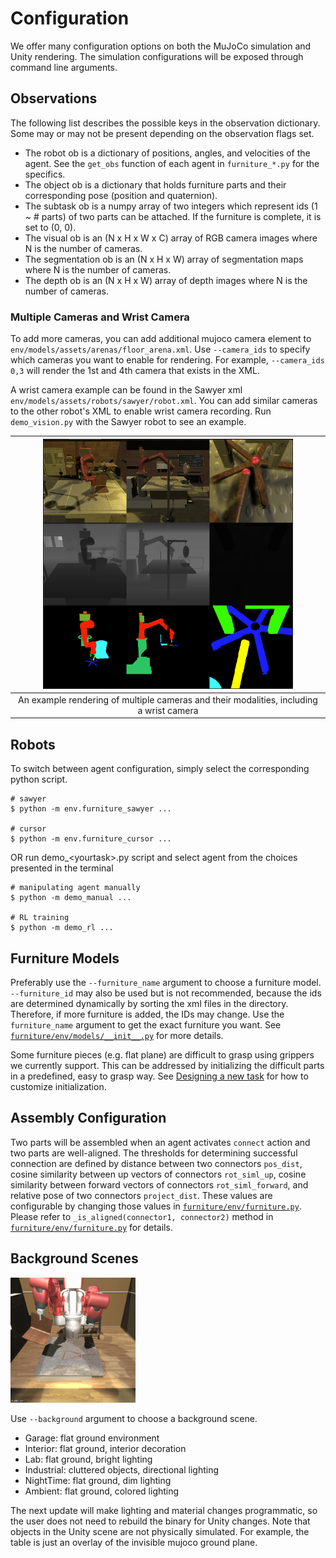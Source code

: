 # Configuration

We offer many configuration options on both the MuJoCo simulation and Unity rendering. The simulation configurations will be exposed through command line arguments.
## Observations
The following list describes the possible keys in the observation dictionary. Some may or may not be present depending on the observation flags set.

* The robot ob is a dictionary of positions, angles, and velocities of the agent. See the `get_obs` function
of each agent in `furniture_*.py` for the specifics. 
* The object ob is a dictionary that holds furniture parts and their corresponding pose (position and quaternion).
* The subtask ob is a numpy array of two integers which represent ids (1 ~ # parts) of two parts can be attached. If the furniture is complete, it is set to (0, 0).
* The visual ob is an (N x H x W x C) array of RGB camera images where N is the number of cameras.
* The segmentation ob is an (N x H x W) array of segmentation maps where N is the number of cameras.
* The depth ob is an (N x H x W) array of depth images where N is the number of cameras.

### Multiple Cameras and Wrist Camera
To add more cameras, you can add additional mujoco camera element to `env/models/assets/arenas/floor_arena.xml`. Use `--camera_ids` to specify which cameras you want to enable for rendering. For example, `--camera_ids 0,3` will render the 1st and 4th camera that exists in the XML.

A wrist camera example can be found in the Sawyer xml `env/models/assets/robots/sawyer/robot.xml`. You can add similar cameras to the other robot's XML to enable wrist camera recording. Run `demo_vision.py` with the Sawyer robot to see an example.

|<img src="img/observations/multicam.png" width="400">|
| :----------:|
|An example rendering of multiple cameras and their modalities, including a wrist camera| 

## Robots
To switch between agent configuration, simply select the corresponding python script.
```
# sawyer
$ python -m env.furniture_sawyer ...

# cursor
$ python -m env.furniture_cursor ...
```
OR run demo_\<yourtask\>.py script and select agent from the choices presented in the terminal
  ```
# manipulating agent manually
$ python -m demo_manual ...

# RL training
$ python -m demo_rl ...
```

## Furniture Models
Preferably use the `--furniture_name` argument to choose a furniture model. `--furniture_id` may also be used but is not recommended, because the ids are determined dynamically by sorting the xml files in the directory. Therefore, if more furniture is added, the IDs may change. Use the `furniture_name` argument to get the exact furniture you want. See [`furniture/env/models/__init__.py`](../env/models/__init__.py) for more details.

Some furniture pieces (e.g. flat plane) are difficult to grasp using grippers we currently support.
This can be addressed by initializing the difficult parts in a predefined, easy to grasp way. See
[Designing a new task](creating_task.md) for how to customize initialization.

## Assembly Configuration
Two parts will be assembled when an agent activates `connect` action and two parts are well-aligned.
The thresholds for determining successful connection are defined by distance between two connectors `pos_dist`, cosine similarity between up vectors of connectors `rot_siml_up`, cosine similarity between forward vectors of connectors `rot_siml_forward`, and relative pose of two connectors `project_dist`. These values are configurable by changing those values in [`furniture/env/furniture.py`](../env/furniture.py). Please refer to `_is_aligned(connector1, connector2)` method in [`furniture/env/furniture.py`](../env/furniture.py) for details.

## Background Scenes

<img src="img/env/allenv.gif" width="200">

Use `--background` argument to choose a background scene.

- Garage: flat ground environment
- Interior: flat ground, interior decoration
- Lab: flat ground, bright lighting
- Industrial: cluttered objects, directional lighting
- NightTime: flat ground, dim lighting
- Ambient: flat ground, colored lighting

The next update will make lighting and material changes programmatic, so the user does not need to rebuild the binary for Unity changes.
Note that objects in the Unity scene are not physically simulated. For example, the table is just an overlay of the invisible mujoco ground plane.